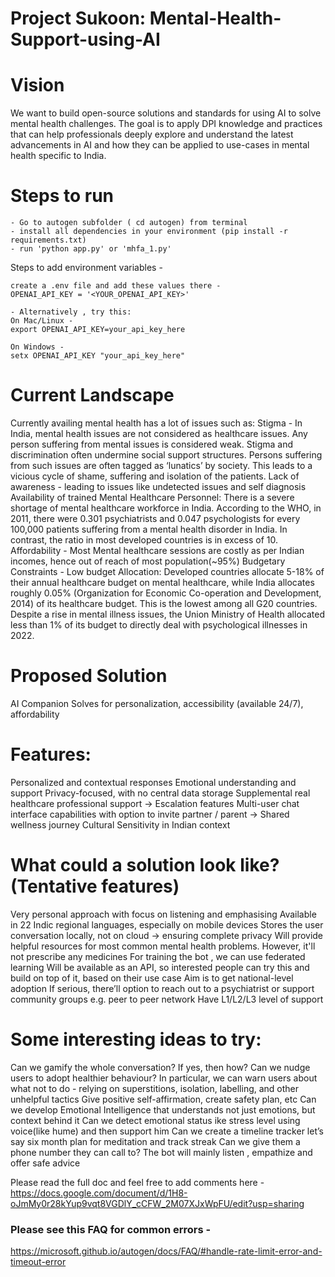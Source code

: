 
# Project Sukoon: Mental-Health-Support-using-AI

# Vision
We want to build open-source solutions and standards for using AI to solve mental health challenges. The goal is to apply DPI knowledge and practices that can help professionals deeply explore and understand the latest advancements in AI and how they can be applied to use-cases in mental health specific to India. 

# Steps to run
```
- Go to autogen subfolder ( cd autogen) from terminal
- install all dependencies in your environment (pip install -r requirements.txt)
- run 'python app.py' or 'mhfa_1.py'
```
Steps to add environment variables - 
```
create a .env file and add these values there -
OPENAI_API_KEY = '<YOUR_OPENAI_API_KEY>' 

- Alternatively , try this:
On Mac/Linux -
export OPENAI_API_KEY=your_api_key_here

On Windows -
setx OPENAI_API_KEY "your_api_key_here"
```

# Current Landscape
Currently availing mental health has a lot of issues such as:
Stigma -  In India, mental health issues are not considered as healthcare issues. Any person suffering from mental issues is considered weak. Stigma and discrimination often undermine social support structures. Persons suffering from such issues are often tagged as ‘lunatics’ by society. This leads to a vicious cycle of shame, suffering and isolation of the patients.
Lack of awareness - leading to issues like undetected issues and self diagnosis
Availability of trained Mental Healthcare Personnel: There is a severe shortage of mental healthcare workforce in India. According to the WHO, in 2011, there were 0.301 psychiatrists and 0.047 psychologists for every 100,000 patients suffering from a mental health disorder in India. In contrast, the ratio in most developed countries is in excess of 10.
Affordability - Most Mental healthcare sessions are costly as per Indian incomes, hence out of reach of most population(~95%)
Budgetary Constraints - Low budget Allocation: Developed countries allocate 5-18% of their annual healthcare budget on mental healthcare, while India allocates roughly 0.05% (Organization for Economic Co-operation and Development, 2014) of its healthcare budget. This is the lowest among all G20 countries. Despite a rise in mental illness issues, the Union Ministry of Health allocated less than 1% of its budget to directly deal with psychological illnesses in 2022.

# Proposed Solution
AI Companion
Solves for personalization, accessibility (available 24/7), affordability

# Features:
Personalized and contextual responses 
Emotional understanding and support
Privacy-focused, with no central data storage 
Supplemental real healthcare professional support → Escalation features
Multi-user chat interface capabilities with option to invite partner / parent → Shared wellness journey
Cultural Sensitivity in Indian context

# What could a solution look like? (Tentative features) 
Very personal approach with focus on listening and emphasising
Available in 22 Indic regional languages, especially on mobile devices
Stores the user conversation locally, not on cloud -> ensuring complete privacy
Will provide helpful resources for most common mental health problems. However, it'll not prescribe any medicines
For training the bot , we can use federated learning
Will be available as an API, so interested people can try this and build on top of it, based on their use case
Aim is to get national-level adoption
If serious, there’ll option to reach out to a psychiatrist or support community groups e.g. peer to peer network
Have L1/L2/L3 level of support 

# Some interesting ideas to try: 
Can we gamify the whole conversation? If yes, then how? 
Can we nudge users to adopt healthier behaviour? 
In particular, we can warn users about what not to do - relying on superstitions, isolation, labelling, and other unhelpful tactics
Give positive self-affirmation, create safety plan, etc
Can we develop Emotional Intelligence that understands not just emotions, but context behind it
Can we detect emotional status ike stress level using voice(like hume) and then support him
Can we create a timeline tracker let’s say six month plan for meditation and track streak
Can we give them a phone number they can call to? The bot will mainly listen , empathize and offer safe advice

Please read the full doc and feel free to add comments here - https://docs.google.com/document/d/1H8-oJmMy0r28kYup9vqt8VGDlY_cCFW_2M07XJxWpFU/edit?usp=sharing 


### Please see this FAQ for common errors - 

https://microsoft.github.io/autogen/docs/FAQ/#handle-rate-limit-error-and-timeout-error
